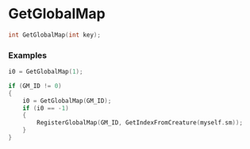 # GetGlobalMap

```cpp - C++
int GetGlobalMap(int key);
```

### Examples
```cpp - C++
i0 = GetGlobalMap(1);
```

```cpp - C++
if (GM_ID != 0)
{
	i0 = GetGlobalMap(GM_ID);
	if (i0 == -1)
	{
		RegisterGlobalMap(GM_ID, GetIndexFromCreature(myself.sm));
	}
}
```